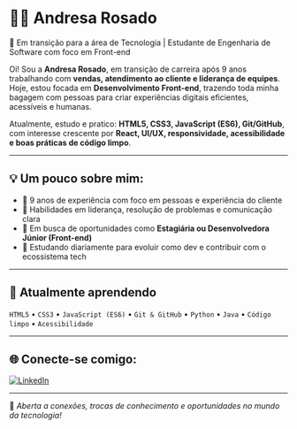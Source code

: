 # 👩‍💻 Andresa Rosado

🎯 Em transição para a área de Tecnologia | Estudante de Engenharia de Software com foco em Front-end

Oi! Sou a **Andresa Rosado**, em transição de carreira após 9 anos trabalhando com **vendas, atendimento ao cliente e liderança de equipes**. Hoje, estou focada em **Desenvolvimento Front-end**, trazendo toda minha bagagem com pessoas para criar experiências digitais eficientes, acessíveis e humanas.

Atualmente, estudo e pratico:
**HTML5, CSS3, JavaScript (ES6), Git/GitHub**, com interesse crescente por **React, UI/UX, responsividade, acessibilidade e boas práticas de código limpo**.

---

## 💡 Um pouco sobre mim:

- 🧠 9 anos de experiência com foco em pessoas e experiência do cliente  
- 🧩 Habilidades em liderança, resolução de problemas e comunicação clara  
- 🚀 Em busca de oportunidades como **Estagiária ou Desenvolvedora Júnior (Front-end)**  
- 📘 Estudando diariamente para evoluir como dev e contribuir com o ecossistema tech

---

## 🚧 Atualmente aprendendo

`HTML5` • `CSS3` • `JavaScript (ES6)` • `Git & GitHub` • `Python` • `Java` • `Código limpo` • `Acessibilidade`

---

## 🌐 Conecte-se comigo:

[![LinkedIn](https://img.shields.io/badge/-LinkedIn-0A66C2?style=for-the-badge&logo=linkedin&logoColor=white)](https://linkedin.com/in/devandresarosado)

---

💬 *Aberta a conexões, trocas de conhecimento e oportunidades no mundo da tecnologia!*



<!--
**ANDRESA-ROSADO/Andresa-Rosado** is a ✨ _special_ ✨ repository because its `README.md` (this file) appears on your GitHub profile.

Here are some ideas to get you started:

- 🔭 I’m currently working on ...
- 🌱 I’m currently learning ...
- 👯 I’m looking to collaborate on ...
- 🤔 I’m looking for help with ...
- 💬 Ask me about ...
- 📫 How to reach me: ...
- 😄 Pronouns: ...
- ⚡ Fun fact: ...
-->
